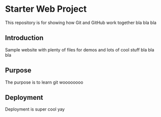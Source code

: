 # Starter Web Project

This repository is for showing how Git and GitHub work together bla bla bla

## Introduction

Sample website with plenty of files for demos and lots of cool stuff bla bla bla

## Purpose

The purpose is to learn git woooooooo

## Deployment

Deployment is super cool yay